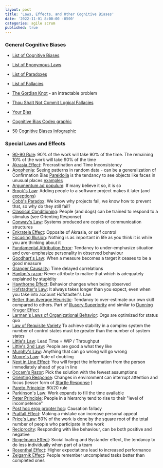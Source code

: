 ```yaml
---
layout: post
title: 'Laws, Effects, and Other Cognitive Biases'
date: '2022-11-01 8:00:00 -0500'
categories: agile scrum
published: true
---
```


### General Cognitive Biases

* [List of Cognitive Biases](https://en.wikipedia.org/wiki/List_of_cognitive_biases)
* [List of Eponymous Laws](https://en.wikipedia.org/wiki/List_of_eponymous_laws)
* [List of Paradoxes](https://en.wikipedia.org/wiki/List_of_paradoxes)
* [List of Fallacies](https://en.wikipedia.org/wiki/List_of_fallacies)
* [The Gordian Knot](https://en.wikipedia.org/wiki/Gordian_Knot) - an intractable problem

* [Thou Shalt Not Commit Logical Fallacies](https://yourlogicalfallacyis.com/)
* [Your Bias](https://yourbias.is)

* [Cognitive Bias Codex graphic](https://www.dailyinfographic.com/wp-content/uploads/2018/01/cognitive-bias-codex.jpg)
* [50 Cognitive Biases Infographic](https://www.visualcapitalist.com/50-cognitive-biases-in-the-modern-world/)

 
### Special Laws and Effects

* [90-90 Rule](https://en.wikipedia.org/wiki/Ninety-ninety_rule): 90% of the work will take 90% of the time.  The remaining 10% of the work will take 90% of the time
* [Akrasia Effect](https://jamesclear.com/akrasia): Procrastination and Time Inconsistency
* [Apophenia](https://en.wikipedia.org/wiki/Apophenia): Seeing patterns in random data - can be a generalization of Confirmation Bias [Pareidolia](https://en.m.wikipedia.org/wiki/Pareidolia) is the tendancy to see objects like faces in unusual places [examples](https://www.google.com/amp/s/www.livescience.com/amp/25448-pareidolia.html)
* [Argumentum ad populum](https://en.wikipedia.org/wiki/Argumentum_ad_populum): If many believe it so, it is so
* [Brook's Law](https://en.wikipedia.org/wiki/Brooks%27s_law): Adding people to a software project makes it later (and [exceptions](http://scottberkun.com/2006/exceptions-to-brooks-law/))
* [Cobb's Paradox](https://mosaicprojects.wordpress.com/2011/11/26/cobbs-paradox-is-alive-and-well/): We know why projects fail, we know how to prevent that, so why do they still fail?
* [Classical Conditioning](https://en.wikipedia.org/wiki/Classical_conditioning): People (and dogs) can be trained to respond to a stimulus (see Orienting Response)
* [Conway's Law](https://en.wikipedia.org/wiki/Conway%27s_law): Systems produced are copies of communication structures
* [Enkrateia Effect](https://en.wikipedia.org/wiki/Enkrateia): Opposite of Akrasia, or self control
* [Focusing Illusion](https://en.wikipedia.org/wiki/Anchoring#Focusing_effect): Nothing is as important in life as you think it is while you are thinking about it
* [Fundamental Attribution Error](https://en.wikipedia.org/wiki/Fundamental_attribution_error): Tendancy to under-emphasize situation and over-emphasize personality in observed behaviour
* [Goodhart's Law](https://en.wikipedia.org/wiki/Goodhart%27s_law): When a measure becomes a target it ceases to be a good measure
* [Granger Causality](https://en.wikipedia.org/wiki/Granger_causality): Time delayed correlations
* [Hanlon's razor](https://en.wikipedia.org/wiki/Hanlon%27s_razor): Never attribute to malice that which is adequately explained by stupidity
* [Hawthorne Effect](https://en.wikipedia.org/wiki/Hawthorne_effect): Behavior changes when being observed
* [Hofstadter's Law](https://en.wikipedia.org/wiki/Hofstadter%27s_law): It always takes longer than you expect, even when you take into account Hofstadter's Law
* [Better than Average Heuristic](https://en.wikipedia.org/wiki/Illusory_superiority#Better-than-average_heuristic): Tendancy to over-estimate our own skill compared to others.  Part of [Illusory Superiority](https://en.wikipedia.org/wiki/Illusory_superiority) and similar to [Dunning Kruger Effect](https://en.wikipedia.org/wiki/Dunning%E2%80%93Kruger_effect)
* [Larman's Laws of Organizational Behavior](http://www.craiglarman.com/wiki/index.php?title=Larman%27s_Laws_of_Organizational_Behavior): Orgs are optimized for status quo
* [Law of Requisite Variety](https://en.wikipedia.org/wiki/Variety_(cybernetics)#Law_of_Requisite_Variety) To achieve stability in a complex system the number of control states must be greater than the number of system states
* [Little's Law](https://en.wikipedia.org/wiki/Little%27s_law): Lead Time = WIP / Throughput
* [Little's 2nd Law](https://www.leanagiletraining.com/littles-second-law/littles-second-law-2/): People are good a what they like
* [Murphy's Law](https://en.wikipedia.org/wiki/Murphy%27s_law): Anything that can go wrong will go wrong
* [Moore's Law](https://en.wikipedia.org/wiki/Moore%27s_law): Rate of doubling
* [Next in Line Effect](https://en.wikipedia.org/wiki/Next-in-line_effect): You will forget the information from the person immediately ahead of you in line
* [Occam's Razor](https://en.wikipedia.org/wiki/Occam%27s_razor): Pick the solution with the fewest assumptions
* [Orienting Response](https://en.wikipedia.org/wiki/Orienting_response): Changes in environment can interrupt attention and focus (lesser form of [Startle Response](https://en.wikipedia.org/wiki/Startle_response) )
* [Pareto Principle](https://en.wikipedia.org/wiki/Pareto_principle): 80/20 rule
* [Parkinson's Law](https://en.wikipedia.org/wiki/Parkinson%27s_law): Work expands to fill the time available
* [Peter Principle](https://en.wikipedia.org/wiki/Peter_principle): People in a hierarchy tend to rise to their "level of incompetence"
* [Post hoc ergo propter hoc](https://en.wikipedia.org/wiki/Post_hoc_ergo_propter_hoc): Causation fallacy
* [Pratfall Effect](https://en.m.wikipedia.org/wiki/Pratfall_effect): Making a mistake can increase personal appeal
* [Price's Law](https://en.wikipedia.org/wiki/Derek_J._de_Solla_Price): 50% of the work is done by the square root of the total number of people who participate in the work
* [Reciprocity](https://en.wikipedia.org/wiki/Reciprocity_(social_psychology)): Responding with like behaviour, can be both positive and negative
* [Ringelmann Effect](https://en.wikipedia.org/wiki/Ringelmann_effect): Social loafing and Bystander effect, the tendancy to do less individually when part of a team
* [Rosenthal Effect](https://en.wikipedia.org/wiki/Pygmalion_effect): Higher expectations lead to increased performance
* [Zeigarnik Effect](https://en.wikipedia.org/wiki/Zeigarnik_effect): People remember uncompleted tasks better than completed ones
